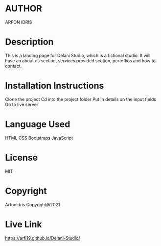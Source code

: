 # AUTHOR
ARFON IDRIS
# Description
This is a landing page for Delani Studio, which is a fictional studio. It will have an about us section, services provided section, portoflios and how to contact.
# Installation Instructions
  Clone the project
  Cd into the project folder
  Put in details on the input fields
  Go to live server
# Language Used
  HTML
  CSS
  Bootstraps
  JavaScript
# License
  MIT
# Copyright
  ArfonIdris Copyright@2021
# Live Link
https://arfi19.github.io/Delani-Studio/